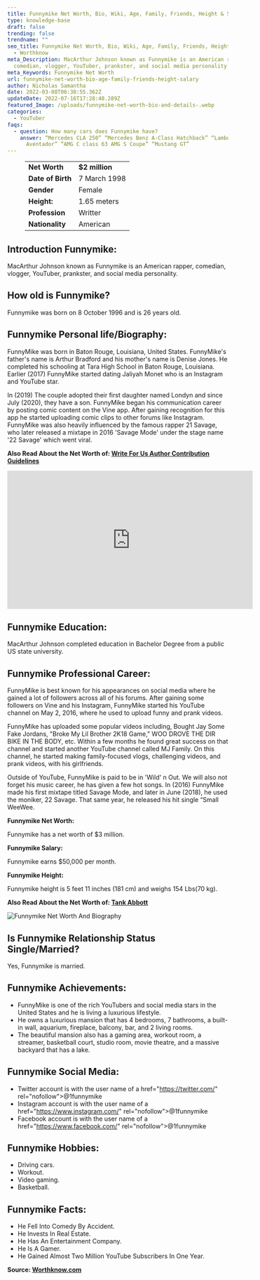 ```yaml
---
title: Funnymike Net Worth, Bio, Wiki, Age, Family, Friends, Height & Salary
type: knowledge-base
draft: false
trending: false
trendname: ""
seo_title: Funnymike Net Worth, Bio, Wiki, Age, Family, Friends, Height & Salary
  - Worthknow
meta_Description: MacArthur Johnson known as Funnymike is an American rapper,
  comedian, vlogger, YouTuber, prankster, and social media personality.
meta_Keywords: Funnymike Net Worth
url: funnymike-net-worth-bio-age-family-friends-height-salary
author: Nicholas Samantha
date: 2022-03-08T06:38:55.362Z
updateDate: 2022-07-16T17:28:48.289Z
featured_Image: /uploads/funnymike-net-worth-bio-and-details-.webp
categories:
  - YouTuber
faqs:
  - question: How many cars does Funnymike have?
    answer: “Mercedes CLA 250” “Mercedes Benz A-Class Hatchback” “Lamborghini
      Aventador” “AMG C class 63 AMG S Coupe” “Mustang GT”
---
```

<figure class="wp-block-table is-style-stripes">
  <table>
    <tbody>
      <tr>
        <td>
          <strong>Net Worth</strong>
        </td>
        <td>
          <strong>$2 million</strong>
        </td>
      </tr>
      <tr>
        <td>
          <strong>Date of Birth</strong>
        </td>
        <td>7 March 1998</td>
      </tr>
      <tr>
        <td>
          <strong>Gender</strong>
        </td>
        <td>Female</td>
      </tr>
      <tr>
        <td>
          <strong>Height:</strong>
        </td>
        <td>1.65 meters</td>
      </tr>
      <tr>
        <td>
          <strong>Profession</strong>
        </td>
        <td>Writter</td>
      </tr>
      <tr>
        <td>
          <strong>Nationality</strong>
        </td>
        <td>American</td>
      </tr>
    </tbody>
  </table>
</figure>

## Introduction Funnymike:

MacArthur Johnson known as Funnymike is an American rapper, comedian, vlogger, YouTuber, prankster, and social media personality.

## How old is Funnymike?

Funnymike was born on 8 October 1996 and is 26 years old.

## Funnymike Personal life/Biography:

FunnyMike was born in Baton Rouge, Louisiana, United States. FunnyMike's father's name is Arthur Bradford and his mother's name is Denise Jones. He completed his schooling at Tara High School in Baton Rouge, Louisiana. Earlier (2017) FunnyMike started dating Jaliyah Monet who is an Instagram and YouTube star.

In (2019) The couple adopted their first daughter named Londyn and since July (2020), they have a son. FunnyMike began his communication career by posting comic content on the Vine app. After gaining recognition for this app he started uploading comic clips to other forums like Instagram. FunnyMike was also heavily influenced by the famous rapper 21 Savage, who later released a mixtape in 2016 'Savage Mode' under the stage name '22 Savage' which went viral.

**Also Read About the Net Worth of: <a href="https://worthknow.com/write-for-us-author-contribution-guidelines/" target="_blank" rel="noopener">Write For Us Author Contribution Guidelines</a>**

<iframe width="560" height="315" src="https://www.youtube.com/embed/nVK6zSo9Tno" title="YouTube video player" frameborder="0" allow="accelerometer; autoplay; clipboard-write; encrypted-media; gyroscope; picture-in-picture" allowfullscreen></iframe>

## Funnymike Education:

MacArthur Johnson completed education in Bachelor Degree from a public US state university.

## Funnymike Professional Career:

FunnyMike is best known for his appearances on social media where he gained a lot of followers across all of his forums. After gaining some followers on Vine and his Instagram, FunnyMike started his YouTube channel on May 2, 2016, where he used to upload funny and prank videos.

FunnyMike has uploaded some popular videos including, Bought Jay Some Fake Jordans, "Broke My Lil Brother 2K18 Game," WOO DROVE THE DIR BIKE IN THE BODY, etc. Within a few months he found great success on that channel and started another YouTube channel called MJ Family. On this channel, he started making family-focused vlogs, challenging videos, and prank videos, with his girlfriends.

Outside of YouTube, FunnyMike is paid to be in 'Wild' n Out. We will also not forget his music career, he has given a few hot songs. In (2016) FunnyMike made his first mixtape titled Savage Mode, and later in June (2018), he used the moniker, 22 Savage. That same year, he released his hit single “Small WeeWee.

**Funnymike Net Worth:**

Funnymike has a net worth of $3 million.

**Funnymike Salary:**

Funnymike earns $50,000 per month.

**Funnymike Height:**

Funnymike height is 5 feet 11 inches (181 cm) and weighs 154 Lbs(70 kg).

**Also Read About the Net Worth of: <a href="https://worthknow.com/tank-abbott-net-worth-bio-wiki-age-family-friends-height-salary/" target="_blank" rel="noopener">Tank Abbott</a>**

![Funnymike Net Worth And Biography](/uploads/funnymike-net-worth.webp)

## Is Funnymike Relationship Status Single/Married?

Yes, Funnymike is married.

## Funnymike Achievements:

* FunnyMike is one of the rich YouTubers and social media stars in the United States and he is living a luxurious lifestyle. 
* He owns a luxurious mansion that has 4 bedrooms, 7 bathrooms, a built-in wall, aquarium, fireplace, balcony, bar, and 2 living rooms. 
* The beautiful mansion also has a gaming area, workout room, a streamer, basketball court, studio room, movie theatre, and a massive backyard that has a lake. 

## Funnymike Social Media:

* Twitter account is with the user name of a href="[](https://bbquing.com/)https://twitter.com/" rel="nofollow">@1funnymike</a>
* Instagram account is with the user name of a href="[](https://bbquing.com/)https://www.instagram.com/" rel="nofollow">@1funnymike</a>
* Facebook account is with the user name of a href="[](https://bbquing.com/)https://www.facebook.com/" rel="nofollow">@1funnymike</a>

## Funnymike Hobbies:

* Driving cars.
* Workout.
* Video gaming.
* Basketball.

## Funnymike Facts:

* He Fell Into Comedy By Accident.
* He Invests In Real Estate.
* He Has An Entertainment Company.
* He Is A Gamer.
* He Gained Almost Two Million YouTube Subscribers In One Year.

**Source: <a href="https://worthknow.com/" target="_blank" rel="noopener">Worthknow.com</a>**
